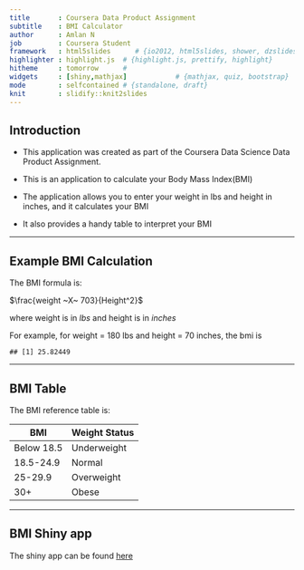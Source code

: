 ```yaml
---
title       : Coursera Data Product Assignment
subtitle    : BMI Calculator
author      : Amlan N
job         : Coursera Student
framework   : html5slides      # {io2012, html5slides, shower, dzslides, ...}
highlighter : highlight.js  # {highlight.js, prettify, highlight}
hitheme     : tomorrow      # 
widgets     : [shiny,mathjax]            # {mathjax, quiz, bootstrap}
mode        : selfcontained # {standalone, draft}
knit        : slidify::knit2slides
---
```


## Introduction

* This application was created as part of the Coursera Data Science Data Product Assignment.

* This is an application to calculate your Body Mass Index(BMI)

* The application allows you to enter your weight in lbs and height in inches, and it calculates your BMI

* It also provides a handy table to interpret your BMI

---

## Example BMI Calculation

The BMI formula is:

$\frac{weight ~X~ 703}{Height^2}$

where weight is in *lbs* and height is in *inches*

For example, for weight = 180 lbs and height = 70 inches, the bmi is

```
## [1] 25.82449
```

---

## BMI Table

The BMI reference table is:

BMI       | Weight Status
----------|---------------
Below 18.5| Underweight
18.5-24.9 | Normal
25-29.9   | Overweight
30+       | Obese

---

## BMI Shiny app

The shiny app can be found [here](https://a5n5.shinyapps.io/Assignment/)
